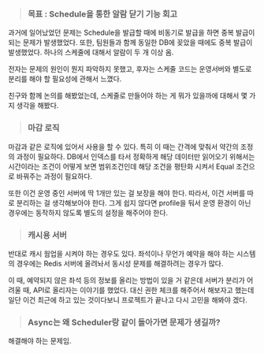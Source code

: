 > ### 목표 : Schedule을 통한 알람 닫기 기능 회고

과거에 일어났었던 문제는 Schedule을 발급할 때에 비동기로 발급을 하면 중복 발급이 되는 문제가 발생했었다.
또한, 팀원들과 함께 동일한 DB에 꽂았을 때에도 중복 발급이 발생했었다. 하나의 스케줄에 대해서 알람이 두 개 이상 옴.

전자는 문제의 원인이 뭔지 파악하지 못했고, 후자는 스케줄 코드는 운영서버와 별도로 분리를 해야 할 필요성에 관해서 느꼈다.

친구와 함께 논의를 해봤었는데, 스케줄로 만들어야 하는 게 뭐가 있을까에 대해서 몇 가지 생각을 해봤다.

> ### 마감 로직

마감과 같은 로직에 있어서 사용을 할 수 있다. 특히 이 때는 간격에 맞춰서 약간의 조정의 과정이 필요하다.
DB에서 인덱스를 타서 정확하게 해당 데이터만 읽어오기 위해서는 시간이라는 조건이 어떻게 보면 범위조건인데 해당 조건을 
평탄화 시켜서 Equal 조건으로 바꿔주는 과정이 필요하다. 

또한 이건 운영 중인 서버에 딱 1개만 있는 걸 보장을 해야 한다. 따라서, 이건 서버를 따로 분리하는 걸 생각해보아야 한다. 
그게 쉽지 않다면 profile을 둬서 운영 환경이 아닌 경우에는 동작하지 않도록 별도의 설정을 해주어야 한다.

> ### 캐시용 서버

반대로 캐시 웜업을 시켜야 하는 경우도 있다. 좌석이나 무언가 예약을 해야 하는 시스템의 경우에는 Redis 서버에 올려놔서
동시성 문제를 해결하려는 경우가 많다. 

이 때, 예약되지 않은 좌석 등의 정보를 올리는 방법이 있을 거 같은데 서버가 분리가 어려울 때, API로 올리자는 이야기를 했었다.
대신 권한 체크를 해주어서 해보자고 했는데 일단 이건 최근에 하고 있는 것이다보니 프로젝트가 끝나고 다시 고민을 해봐야 겠다.

> ### Async는 왜 Scheduler랑 같이 돌아가면 문제가 생길까?

해결해야 하는 문제임.